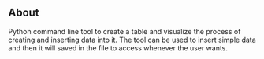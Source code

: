 ## About

Python command line tool to create a table and visualize the process of creating and inserting data into it. The tool can be used to insert simple data and then it will saved in the file to access whenever the user wants.

